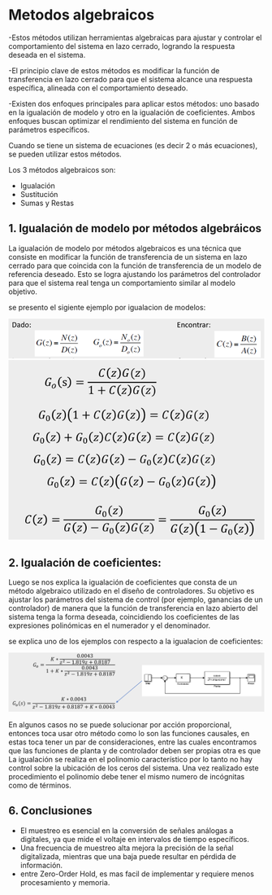 # Metodos algebraicos

-Estos métodos utilizan herramientas algebraicas para ajustar y controlar el comportamiento del sistema en lazo cerrado, logrando la respuesta deseada en el sistema.

-El principio clave de estos métodos es modificar la función de transferencia en lazo cerrado para que el sistema alcance una respuesta específica, alineada con el comportamiento deseado.

-Existen dos enfoques principales para aplicar estos métodos: uno basado en la igualación de modelo y otro en la igualación de coeficientes. Ambos enfoques buscan optimizar el rendimiento del sistema en función de parámetros específicos.

Cuando se tiene un sistema de ecuaciones (es decir 2 o más ecuaciones), se
pueden utilizar estos métodos.

Los 3 métodos algebraicos son:

- Igualación
- Sustitución
- Sumas y Restas

## 1. Igualación de modelo por métodos algebráicos

La igualación de modelo por métodos algebraicos es una técnica que consiste en modificar la función de transferencia de un sistema en lazo cerrado para que coincida con la función de transferencia de un modelo de referencia deseado. Esto se logra ajustando los parámetros del controlador para que el sistema real tenga un comportamiento similar al modelo objetivo.

se presento el sigiente ejemplo por igualacion de modelos:

![Figura de prueba](Imagenes/pri1.png)
![Figura de prueba](Imagenes/sec2.png)

## 2. Igualación de coeficientes:

Luego se nos explica la igualación de coeficientes que consta de un método algebraico utilizado en el diseño de controladores. Su objetivo es ajustar los parámetros del sistema de control (por ejemplo, ganancias de un controlador) de manera que la función de transferencia en lazo abierto del sistema tenga la forma deseada, coincidiendo los coeficientes de las expresiones polinómicas en el numerador y el denominador.

se explica uno de los ejemplos con respecto a la igualacion de coeficientes:

![Figura de prueba](Imagenes/tre3.png)

En algunos casos no se puede solucionar por acción proporcional, entonces toca usar otro método como lo son las funciones causales, en estas toca tener un par de consideraciones, entre las cuales encontramos que las funciones de planta y de controlador deben ser propias otra es que La igualación se realiza en el polinomio característico por lo tanto no hay control sobre la ubicación de los ceros del sistema.
Una vez realizado este procedimiento el polinomio debe tener el mismo numero de incógnitas como de términos. 






## 6. Conclusiones

- El muestreo es esencial en la conversión de señales análogas a digitales, ya que mide el voltaje en intervalos de tiempo específicos.
- Una frecuencia de muestreo alta mejora la precisión de la señal digitalizada, mientras que una baja puede resultar en pérdida de información.
- entre Zero-Order Hold, es mas facil de implementar y requiere menos procesamiento y memoria.









